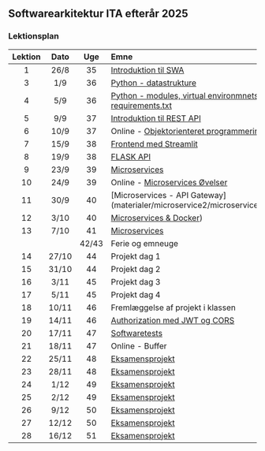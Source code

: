 ## Softwarearkitektur ITA efterår 2025

### Lektionsplan


| Lektion |   Dato   |  Uge  | Emne                                                                                               |
|:-------:|:--------:|:-----:|:---------------------------------------------------------------------------------------------------|
|    1    |   26/8   |  35   | [Introduktion til SWA](materialer/intro1/py_intro_1.md)                                           |
|    3    |   1/9    |  36   | [Python - datastrukture](materialer/intro2/py_intro_2.md)                                         |
|    4    |   5/9    |  36   | [Python - modules, virtual environmnets, requirements.txt](materialer/intro3/py_intro_3.md)      |
|    5    |   9/9    |  37   | [Introduktion til REST API](materialer/restapi1/introduktion_til_rest_api.md)                     |
|    6    |  10/9    |  37   | Online - [Objektorienteret programmering](materialer/oop1/oop_1.md)                                |
|    7    |  15/9    |  38   | [Frontend med Streamlit](materialer/frontend/frontend.md)                                         |
|    8    |  19/9    |  38   | [FLASK API](materialer/restapi2/flask.md)                                                         |
|    9    |  23/9    |  39   | [Microservices](materialer/microservices1/microservices_1.md)                         |
|   10    |  24/9    |  39   | Online - [Microservices Øvelser](materialer/microservices_ex/microservices_ex.md)                     |
|   11    |  30/9    |  40   | [Microservices - API Gateway](materialer/microservice2/microservices_2.md                                   |
|   12    |  3/10    |  40   | [Microservices & Docker](materialer/microservices_3/microservice_3.md))                                    |
|   13    |  7/10    |  41   | [Microservices]()           |
|         |          | 42/43 | Ferie og emneuge                                                                                  |
|   14    |  27/10   |  44   | Projekt dag 1                                                                                      |
|   15    |  31/10   |  44   | Projekt dag 2                                                                                      |
|   16    |  3/11    |  45   | Projekt dag 3                                                                                      |
|   17    |  5/11    |  45   | Projekt dag 4                                                            |
|   18    |  10/11   |  46   | Fremlæggelse af projekt i klassen                                                 |
|   19    |  14/11   |  46   | [Authorization med JWT og CORS](lessons/ses10.md)                                                   |
|   20    |  17/11   |  47   | [Softwaretests](materialer/tests1/testing_1.md)                                                  |
|   21    |  18/11   |  47   | Online - Buffer                                                          |
|   22    |  25/11   |  48   | [Eksamensprojekt](lessons/ses10.md)                                                               |
|   23    |  28/11   |  48   | [Eksamensprojekt](lessons/ses10.md)                                                               |
|   24    |  1/12    |  49   | [Eksamensprojekt](lessons/ses10.md)                                                               |
|   25    |  2/12    |  49   | [Eksamensprojekt](lessons/ses10.md)                                                               |
|   26    |  9/12    |  50   | [Eksamensprojekt](lessons/ses10.md)                                                               |
|   27    |  12/12   |  50   | [Eksamensprojekt](lessons/ses10.md)                                                               |
|   28    |  16/12   |  51   | [Eksamensprojekt](lessons/ses10.md)                                                               |



<!--

[RAG arkitektur og vector databaser (Retrieve)](materialer/rag1/rag1.md) 
[RAG arkitektur - Augment & Generate](materialer/rag2/rag2.md)

|    2    |   27/8   |  35   | AFLYST                                                                                          |

## Om faget
* [Læs mere om faget her](formalia/about_this_elective.md)


* [Requests module analyse](materialer/requests_module/requests.md)
* [Linux OS](materialer/docker1/docker_1.md) 
* [Docker](materialer/docker2/docker_2.md) 
* [Docker Volumes, Docker Compose, environment variables](materialer/docker3/docker_3.md)
-->
